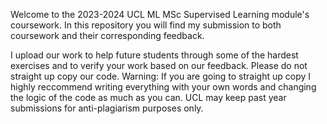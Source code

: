 Welcome to the 2023-2024 UCL ML MSc Supervised Learning module's coursework.
In this repository you will find my submission to both coursework and their corresponding feedback.

I upload our work to help future students through some of the hardest exercises and to verify your work based on our feedback. Please do not straight up copy our code. 
Warning: If you are going to straight up copy I highly reccommend writing everything with your own words and changing the logic of the code as much as you can. UCL may keep past year submissions for anti-plagiarism purposes only.
